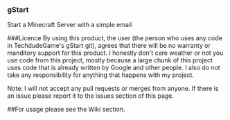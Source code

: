 ### gStart
Start a Minecraft Server with a simple email


###Licence
By using this product, the user (the person who uses any code in TechdudeGame's gStart git), agrees that there will be no warranty or manditory support for this product. 
I honestly don't care weather or not you use code from this project, mostly because a large chunk of this project uses code that is already written by Google and other people.
I also do not take any responsibility for anything that happens with my project.

Note: I will not accept any pull requests or merges from anyone. If there is an issue please report it to the issues section of this page.

##For usage please see the Wiki section.
